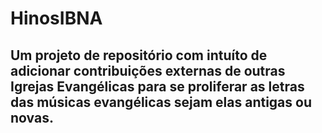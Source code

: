 # HinosIBNA
## Um projeto de repositório com intuíto de adicionar contribuições externas de outras Igrejas Evangélicas para se proliferar as letras das músicas evangélicas sejam elas antigas ou novas.

